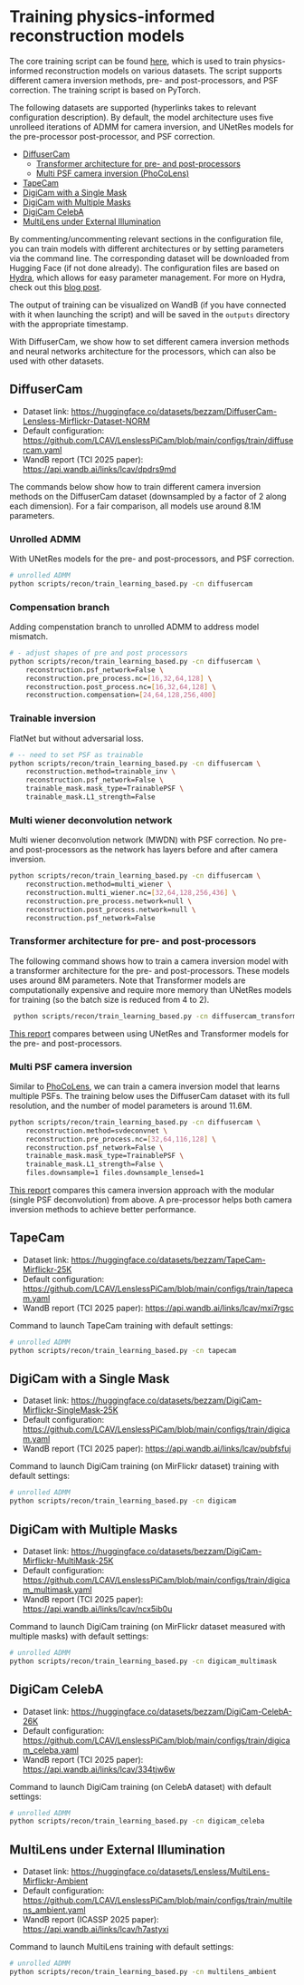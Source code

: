 # Training physics-informed reconstruction models

The core training script can be found [here](https://github.com/LCAV/LenslessPiCam/blob/main/scripts/recon/train_learning_based.py), which is used to train physics-informed reconstruction models on various datasets. The script supports different camera inversion methods, pre- and post-processors, and PSF correction. The training script is based on PyTorch.

The following datasets are supported (hyperlinks takes to relevant configuration description).
By default, the model architecture uses five unrolleed iterations of ADMM for camera inversion, and UNetRes models for the pre-processor post-processor, and PSF correction.

- [DiffuserCam](#diffusercam)
    - [Transformer architecture for pre- and post-processors](#transformer-architecture-for-pre--and-post-processors)
    - [Multi PSF camera inversion (PhoCoLens)](#multi-psf-camera-inversion)
- [TapeCam](#tapecam)
- [DigiCam with a Single Mask](#digicam-with-a-single-mask)
- [DigiCam with Multiple Masks](#digicam-with-multiple-masks)
- [DigiCam CelebA](#digicam-celeba)
- [MultiLens under External Illumination](#multilens-under-external-illumination)

By commenting/uncommenting relevant sections in the configuration file, you can train models with different architectures or by setting parameters via the command line. 
The corresponding dataset will be downloaded from Hugging Face (if not done already).
The configuration files are based on [Hydra](https://hydra.cc/docs/intro/), which allows for easy parameter management. For more on Hydra, check out this [blog post](https://medium.com/@bezzam/hydra-for-cleaner-python-code-and-better-reproducibility-in-research-c035028101f9).

The output of training can be visualized on WandB (if you have connected with it when launching the script) and will be saved in the `outputs` directory with the appropriate timestamp.

With DiffuserCam, we show how to set different camera inversion methods and neural networks architecture for the processors, which can also be used with other datasets.


## DiffuserCam

- Dataset link: https://huggingface.co/datasets/bezzam/DiffuserCam-Lensless-Mirflickr-Dataset-NORM
- Default configuration: https://github.com/LCAV/LenslessPiCam/blob/main/configs/train/diffusercam.yaml
- WandB report (TCI 2025 paper): https://api.wandb.ai/links/lcav/dpdrs9md

The commands below show how to train different camera inversion methods on the DiffuserCam dataset (downsampled by a factor of 2 along each dimension). For a fair comparison, all models use around 8.1M parameters.

### Unrolled ADMM
With UNetRes models for the pre- and post-processors, and PSF correction.
```bash
# unrolled ADMM
python scripts/recon/train_learning_based.py -cn diffusercam
```

### Compensation branch
Adding compenstation branch to unrolled ADMM to address model mismatch.
```bash
# - adjust shapes of pre and post processors
python scripts/recon/train_learning_based.py -cn diffusercam \
    reconstruction.psf_network=False \
    reconstruction.pre_process.nc=[16,32,64,128] \
    reconstruction.post_process.nc=[16,32,64,128] \
    reconstruction.compensation=[24,64,128,256,400]
```

### Trainable inversion
FlatNet but without adversarial loss.
```bash
# -- need to set PSF as trainable
python scripts/recon/train_learning_based.py -cn diffusercam \
    reconstruction.method=trainable_inv \
    reconstruction.psf_network=False \
    trainable_mask.mask_type=TrainablePSF \
	trainable_mask.L1_strength=False
```

### Multi wiener deconvolution network
Multi wiener deconvolution network (MWDN) with PSF correction. No pre- and post-processors as the network
has layers before and after camera inversion.
```bash
python scripts/recon/train_learning_based.py -cn diffusercam \
    reconstruction.method=multi_wiener \
    reconstruction.multi_wiener.nc=[32,64,128,256,436] \
    reconstruction.pre_process.network=null \
    reconstruction.post_process.network=null \
    reconstruction.psf_network=False
```

### Transformer architecture for pre- and post-processors

The following command shows how to train a camera inversion model with a transformer architecture for the pre- and post-processors. These models uses around 8M parameters.
Note that Transformer models are computationally expensive and require more memory than UNetRes models for training (so the batch size is reduced from 4 to 2).
```bash
 python scripts/recon/train_learning_based.py -cn diffusercam_transformer
```
[This report](https://api.wandb.ai/links/lcav/mtbd9g2c) compares between using UNetRes and Transformer models for the pre- and post-processors.

### Multi PSF camera inversion

Similar to [PhoCoLens](https://phocolens.github.io/), we can train a camera inversion model that learns multiple PSFs. The training below uses the DiffuserCam dataset with its full resolution, and the number of model parameters is around 11.6M.
```bash
python scripts/recon/train_learning_based.py -cn diffusercam \
    reconstruction.method=svdeconvnet \
    reconstruction.pre_process.nc=[32,64,116,128] \
    reconstruction.psf_network=False \
    trainable_mask.mask_type=TrainablePSF \
	trainable_mask.L1_strength=False \
    files.downsample=1 files.downsample_lensed=1
```
[This report](https://wandb.ai/lcav/diffusercam_fullres/reports/Evaluating-SVDeconvNet-on-DiffuserCam-dataset--VmlldzoxMTcxMTg0NA?accessToken=g2p50wn2q1p4xu9ygfjkvak4ybk1gk4tt1aryjb0yx8u2nat3jxmcpnh7uq5x48i) compares this camera inversion approach with the modular (single PSF deconvolution) from above. A pre-processor helps both camera inversion methods to achieve better performance.

## TapeCam

- Dataset link: https://huggingface.co/datasets/bezzam/TapeCam-Mirflickr-25K
- Default configuration: https://github.com/LCAV/LenslessPiCam/blob/main/configs/train/tapecam.yaml
- WandB report (TCI 2025 paper): https://api.wandb.ai/links/lcav/mxi7rgsc

Command to launch TapeCam training with default settings:
```bash
# unrolled ADMM
python scripts/recon/train_learning_based.py -cn tapecam
```

## DigiCam with a Single Mask

- Dataset link: https://huggingface.co/datasets/bezzam/DigiCam-Mirflickr-SingleMask-25K
- Default configuration: https://github.com/LCAV/LenslessPiCam/blob/main/configs/train/digicam.yaml
- WandB report (TCI 2025 paper): https://api.wandb.ai/links/lcav/pubfsfuj

Command to launch DigiCam training (on MirFlickr dataset) training with default settings:
```bash
# unrolled ADMM
python scripts/recon/train_learning_based.py -cn digicam
```

## DigiCam with Multiple Masks

- Dataset link: https://huggingface.co/datasets/bezzam/DigiCam-Mirflickr-MultiMask-25K
- Default configuration: https://github.com/LCAV/LenslessPiCam/blob/main/configs/train/digicam_multimask.yaml
- WandB report (TCI 2025 paper): https://api.wandb.ai/links/lcav/ncx5ib0u

Command to launch DigiCam training (on MirFlickr dataset measured with multiple masks) with default settings:
```bash
# unrolled ADMM
python scripts/recon/train_learning_based.py -cn digicam_multimask
```

## DigiCam CelebA

- Dataset link: https://huggingface.co/datasets/bezzam/DigiCam-CelebA-26K
- Default configuration: https://github.com/LCAV/LenslessPiCam/blob/main/configs/train/digicam_celeba.yaml
- WandB report (TCI 2025 paper): https://api.wandb.ai/links/lcav/334tjw6w

Command to launch DigiCam training (on CelebA dataset) with default settings:
```bash
# unrolled ADMM
python scripts/recon/train_learning_based.py -cn digicam_celeba
```

## MultiLens under External Illumination

- Dataset link: https://huggingface.co/datasets/Lensless/MultiLens-Mirflickr-Ambient
- Default configuration: https://github.com/LCAV/LenslessPiCam/blob/main/configs/train/multilens_ambient.yaml
- WandB report (ICASSP 2025 paper): https://api.wandb.ai/links/lcav/h7astyxi

Command to launch MultiLens training with default settings:
```bash
# unrolled ADMM
python scripts/recon/train_learning_based.py -cn multilens_ambient
```
